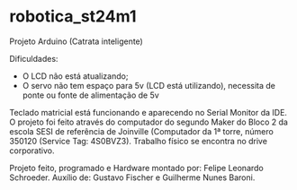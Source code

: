 # robotica_st24m1
Projeto Arduino (Catrata inteligente)

Dificuldades:

  - O LCD não está atualizando;
  - O servo não tem espaço para 5v (LCD está utilizando), necessita de ponte ou fonte de alimentação de 5v

Teclado matricial está funcionando e aparecendo no Serial Monitor da IDE.
O projeto foi feito através do computador do segundo Maker do Bloco 2 da escola SESI de referência de Joinville (Computador da 1ª torre, número 350120 (Service Tag: 4S0BVZ3).
Trabalho físico se encontra no drive corporativo.

Projeto feito, programado e Hardware montado por: Felipe Leonardo Schroeder.
Auxílio de: Gustavo Fischer e Guilherme Nunes Baroni.
